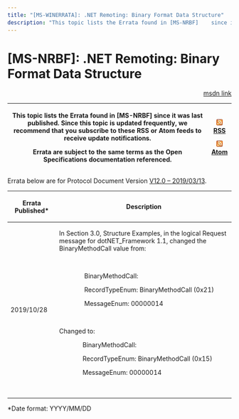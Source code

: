 ```yaml
---
title: "[MS-WINERRATA]: .NET Remoting: Binary Format Data Structure"
description: "This topic lists the Errata found in [MS-NRBF]    since it was last published. Since this topic is updated frequently, we    recommend that you"
---
```


# [MS-NRBF]: .NET Remoting: Binary Format Data Structure

<p align="right"><a href="https://msdn.microsoft.com/en-us/library/3190071b-45d3-4476-9402-0e74f15b7c5a">msdn link</a></p>
<p> </p>

<table>
 <thead>
  <tr>
   <th>
   <p>This topic lists the Errata found in [MS-NRBF]
   since it was last published. Since this topic is updated frequently, we
   recommend that you subscribe to these RSS or Atom feeds to receive update
   notifications.</p>
   <p>Errata are subject to the same terms as the
   Open Specifications documentation referenced.</p>
   </th>
   <th>
   <p><img id="Picture 302" src="MS-WINERRATA_files/image002.png"><span><a href="http://blogs.msdn.com/b/protocol_content_errata/rss.aspx">RSS</a></span>
   </p>
   <p><img id="Picture 301" src="MS-WINERRATA_files/image002.png"><span><a href="http://blogs.msdn.com/b/protocol_content_errata/atom.aspx">Atom</a></span>
   </p>
   <p> </p>
   </th>
  </tr>
 </thead>
</table>

<p>Errata below are for Protocol Document Version <span><a href="https://docs.microsoft.com/en-us/openspecs/windows_protocols/ms-nrbf/75b9fe09-be15-475f-85b8-ae7b7558cfe5">V12.0
– 2019/03/13</a></span>.</p>

<table><thead>
  <tr>
   <th>
   <p>Errata Published*</p>
   </th>
   <th>
   <p>Description</p>
   </th>
  </tr>
 </thead><tbody><tr>
  <td>
  <p>2019/10/28</p>
  </td>
  <td>
  <p>In Section 3.0, Structure Examples, in the logical
  Request message for dotNET_Framework 1.1, changed the BinaryMethodCall value
  from:&#8203;</p>
  <p>&#8203;</p>
  <p>               BinaryMethodCall: &#8203;</p>
  <p>               RecordTypeEnum: BinaryMethodCall
  (0x21)&#8203;</p>
  <p>               MessageEnum: 00000014</p>
  <p>&#8203;</p>
  <p>Changed to:</p>
  <p>              BinaryMethodCall: &#8203;</p>
  <p>              RecordTypeEnum: BinaryMethodCall
  (0x15)&#8203;</p>
  <p>              MessageEnum: 00000014</p>
  <p>&#8203;</p>
  <p> </p>
  </td>
 </tr></tbody></table>

<p>*Date format: YYYY/MM/DD</p>


                